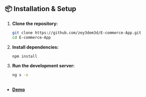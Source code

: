 ## 📦 Installation & Setup

1. **Clone the repository:**
   ```bash
   git clone https://github.com/zey3dem3d/E-commerce-App.git
   cd E-commerce-App

2. **Install dependencies:**
   ```bash
   npm install

3. **Run the development server:**
   ```bash
   ng s -o

##

 - **<a href="https://angular-portfolio-app-sigma.vercel.app/#/start-framework" target="_blank">Demo</a>**
